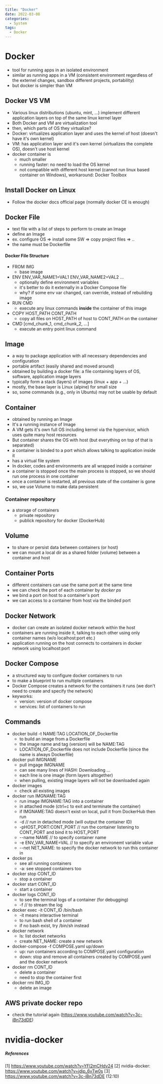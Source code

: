 ```yaml
---
title: "Docker"
date: 2022-03-08
categories:
  - System
tags:
  - Docker
---
```



# Docker
- tool for running apps in an isolated environment
- similar as running apps in a VM (consistent environment regardless of the externel changes, sandbox different projects, portability)
- but docker is simpler than VM

## Docker VS VM
- Various linux distributions (ubuntu, mint, ...) implement different application layers on top of the same linux kernel layer
- Both Docker and VM are virtualization tool
- then, which parts of OS they virtualize?
- Docker: virtualizes application layer and uses the kernel of host (doesn't have it's own kernel)
- VM: has application layer and it's own kernel (virtualizes the complete OS), doesn't use host kernel
- docker container is 
  * much smaller
  * running faster: no need to load the OS kernel 
  * not compatible with different host kernel (cannot run linux based container on Windows), workaround: Docker Toolbox

## Install Docker on Linux
- Follow the docker docs official page (normally docker CE is enough)


## Docker File
- text file with a list of steps to perform to create an Image
- define an Image
- ex. configure OS => install some SW => copy project files => ..
- the name must be Dockerfile
#### Docker File Structure
- FROM IMG
  * base image
- ENV ENV_VAR_NAME1=VAL1 ENV_VAR_NAME2=VAL2 ... 
  * optionally define environment variables 
  * it's better to do it externally in a Docker Compose file 
  * why? if some env var changed, can override, instead of rebuilding image
- RUN CMD
  * execute any linux commands **inside** the container of this image
- COPY HOST_PATH CONT_PATH
  * copy all files on HOST_PATH of host to CONT_PATH on the container
- CMD \[cmd_chunk_1, cmd_chunk_2, ...\]
  * execute an entry point linux command



## Image
- a way to package application with all necessary dependencies and configuration
- portable artifact (easily shared and moved around)
- obtained by building a docker file: a file containing layers of OS, software, application image layers
- typically form a stack (layers) of images (linux + app + ...)
- mostly, the base layer is Linux (alpine) for small size
- so, some commands (e.g., only in Ubuntu) may not be usable by default
 

## Container
- obtained by running an Image
- It's a running instance of Image
- A VM gets it's own full OS including kernel via the hypervisor, which uses quite many host resources 
- But container shares the OS with host (but everything on top of that is separated)
- a container is binded to a port which allows talking to application inside it
- has a virtual file system
- In docker, codes and environments are all wrapped inside a container 
- a container is stopped once the main process is stopped, so we should run one process in one container
- once a container is restarted, all previous state of the container is gone
- so, we use Volume to make data persistent

### Container repository
- a storage of containers
  * private repository
  * publick repository for docker (DockerHub)

## Volume
- to share or persist data between containers (or host)
- we can mount a local dir as a shared folder (volume) between a container and host

## Container Ports
- different containers can use the same port at the same time
- we can check the port of each container by *docker ps*
- we bind a port on host to a container's port
- we can access to a container from host via the binded port

## Docker Network
- docker can create an isolated docker network within the host
- containers are running inside it, talking to each other using only container names (w/o localhost:port etc.)
- application running on the host connects to containers in docker network using localhost:port

## Docker Compose
- a structured way to configure docker containers to run
- to make a blueprint to run multiple containers 
- Docker Compose creates a network for the containers it runs (we don't need to create and specify the network)
- keyworks:
  * version: version of docker compose
  * services: list of containers to run

## Commands
- docker build -t NAME:TAG LOCATION_OF_Dockerfile
  * to build an image from a Dockerfile
  * the image name and tag (version) will be NAME:TAG 
  * LOCATION_OF_Dockerfile does not include Dockerfile (since the name is always Dockerfile)
- docker pull IMGNAME
  * pull imgage IMGNAME
  * can see many lines of HASH: Downloading ... 
  * each line is one image (form layers altogether)
  * when pulling, existing image layers will not be downloaded again
- docker images
  * check all existing images
- docker run IMGNAME:TAG
  * run image IMGNAME:TAG into a container
  * in attached mode (ctrl+c to exit and terminate the container) 
  * if IMGNAME:TAG doesn't exist on local, pull it from DockerHub then run
  * -d // run in detached mode (will output the container ID)
  * -pHOST_PORT:CONT_PORT // run the container listening to CONT_PORT and bind it to HOST_PORT 
  * --name NAME // to specify container name
  * -e ENV_VAR_NAME=VAL // to specify an environemt variable value
  * --net NET_NAME: to specify the docker network to run this container in
- docker ps
  * see all running containers
  * -a: see stopped containers too
- docker stop CONT_ID
  * stop a container
- docker start CONT_ID
  * start a container
- docker logs CONT_ID
  * to see the terminal logs of a container (for debugging)
  * -f // to stream the log
- docker exec -it CONT_ID /bin/bash
  * -it means interactive terminal
  * to run bash shell of a container
  * if no bash exist, try /bin/sh instead
- docker network 
  * ls: list docket networks
  * create NET_NAME: create a new network 
- docker-compose -f COMPOSE.yaml up/down
  * up: run containers according to COMPOSE.yaml configuration
  * down: stop and remove all containers created by COMPOSE.yaml and the docker network
- docker rm CONT_ID
  * delete a container
  * need to stop the container first
- docker rmi IMG_ID
  * delete an image


## AWS private docker repo
- check the tutorial again (https://www.youtube.com/watch?v=3c-iBn73dDE)


# nvidia-docker


##### References
[1] https://www.youtube.com/watch?v=YFl2mCHdv24
[2] nvidia-docker: https://www.youtube.com/watch?v=jdip_6vTw0s
[3] https://www.youtube.com/watch?v=3c-iBn73dDE (12:10)

